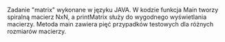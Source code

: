 Zadanie "matrix" wykonane w języku JAVA.
W kodzie funkcja Main tworzy spiralną macierz NxN, a printMatrix służy do wygodnego wyświetlania macierzy.
Metoda main zawiera pięć przypadków testowych dla różnych rozmiarów macierzy.
